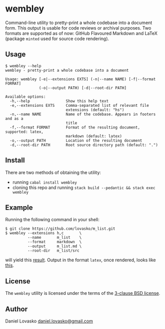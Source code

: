 # wembley
Command-line utility to pretty-print a whole codebase into a document form. 
This output is usable for code reviews or archival purposes. Two formats are
supported as of now: GitHub Flavoured Markdown and LaTeX (package `minted` used
for source code rendering).

## Usage
```
$ wembley --help
wembley - pretty-print a whole codebase into a document

Usage: wembley [-e|--extensions EXTS] (-n|--name NAME) [-f|--format FORMAT]
               (-o|--output PATH) [-d|--root-dir PATH]

Available options:
  -h,--help                Show this help text
  -e,--extensions EXTS     Comma-separated list of relevant file
                           extensions (default: "hs")
  -n,--name NAME           Name of the codebase. Appears in footers and as a
                           title
  -f,--format FORMAT       Format of the resulting document, supported: latex,
                           markdown (default: latex)
  -o,--output PATH         Location of the resulting document
  -d,--root-dir PATH       Root source directory path (default: ".")
```

## Install
There are two methods of obtaining the utility:
 * running `cabal install wembley`
 * cloning this repo and running `stack build --pedantic && stack exec wembley`

## Example
Running the following command in your shell:
```
$ git clone https://github.com/lovasko/m_list.git
$ wembley --extensions h,c       \
          --name       m_list    \
          --format     markdown  \
          --output     m_list.md \
          --root-dir   m_list/src
```
will yield this
[result](https://gist.github.com/lovasko/9900732a993ccaa335b81b4dc3b96135).
Output in the format `latex`, once rendered, looks like
[this](example/m_list.pdf).

## License
The `wembley` utility is licensed under the terms of the
[3-clause BSD license](LICENSE).

## Author
Daniel Lovasko <daniel.lovasko@gmail.com>
